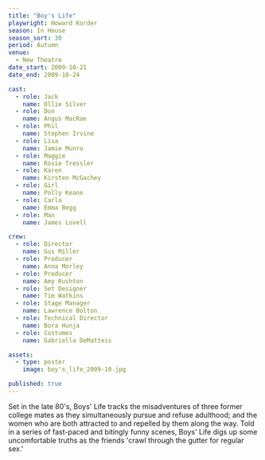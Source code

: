 ```yaml
---
title: "Boy's Life"
playwright: Howard Korder
season: In House
season_sort: 30
period: Autumn
venue:
  - New Theatre
date_start: 2009-10-21
date_end: 2009-10-24

cast:
  - role: Jack
    name: Ollie Silver
  - role: Don
    name: Angus MacRae
  - role: Phil
    name: Stephen Irvine
  - role: Lisa
    name: Jamie Munro
  - role: Maggie
    name: Rosie Tressler
  - role: Karen
    name: Kirsten McGachey
  - role: Girl
    name: Polly Keane
  - role: Carla
    name: Emma Begg
  - role: Man
    name: James Lovell

crew:
  - role: Director
    name: Gus Miller
  - role: Producer
    name: Anna Morley
  - role: Producer
    name: Amy Rushton
  - role: Set Designer
    name: Tim Watkins
  - role: Stage Manager
    name: Lawrence Bolton
  - role: Technical Director
    name: Bora Hunja
  - role: Costumes
    name: Gabriella DeMatteis

assets:
  - type: poster
    image: boy's_life_2009-10.jpg

published: true
---
```


Set in the late 80's, Boys' Life tracks the misadventures of three former college mates as they simultaneously pursue and refuse adulthood; and the women who are both attracted to and repelled by them along the way. Told in a series of fast-paced and bitingly funny scenes, Boys' Life digs up some uncomfortable truths as the friends 'crawl through the gutter for regular sex.'
